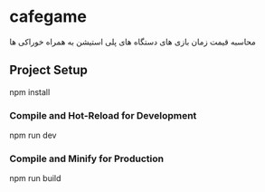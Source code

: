 # cafegame

محاسبه قیمت زمان بازی های دستگاه های  پلی استیشن به همراه خوراکی ها


## Project Setup
npm install

### Compile and Hot-Reload for Development
npm run dev


### Compile and Minify for Production
npm run build

